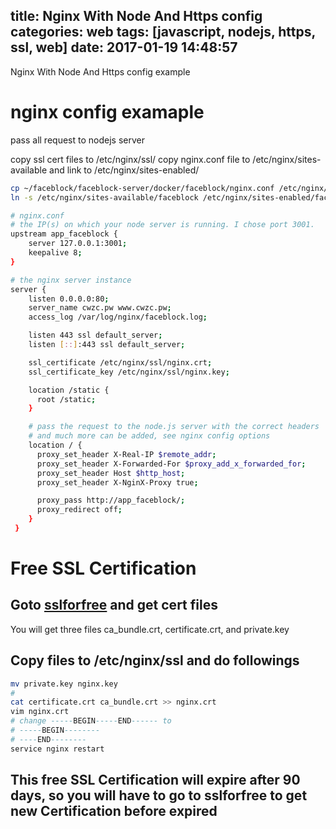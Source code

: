 title: Nginx With Node And Https config
categories: web
tags: [javascript, nodejs, https, ssl, web]
date: 2017-01-19 14:48:57
---
Nginx With Node And Https config example
<!--more-->

# nginx config examaple
pass all request to nodejs server

copy ssl cert files to /etc/nginx/ssl/
copy nginx.conf file to /etc/nginx/sites-available
and link to /etc/nginx/sites-enabled/
``` bash
cp ~/faceblock/faceblock-server/docker/faceblock/nginx.conf /etc/nginx/sites-available/faceblock
ln -s /etc/nginx/sites-available/faceblock /etc/nginx/sites-enabled/faceblock
```
``` bash
# nginx.conf
# the IP(s) on which your node server is running. I chose port 3001.
upstream app_faceblock {
    server 127.0.0.1:3001;
    keepalive 8;
}

# the nginx server instance
server {
    listen 0.0.0.0:80;
    server_name cwzc.pw www.cwzc.pw;
    access_log /var/log/nginx/faceblock.log;

    listen 443 ssl default_server;
    listen [::]:443 ssl default_server;

    ssl_certificate /etc/nginx/ssl/nginx.crt;
    ssl_certificate_key /etc/nginx/ssl/nginx.key;

    location /static {
      root /static;
    }

    # pass the request to the node.js server with the correct headers
    # and much more can be added, see nginx config options
    location / {
      proxy_set_header X-Real-IP $remote_addr;
      proxy_set_header X-Forwarded-For $proxy_add_x_forwarded_for;
      proxy_set_header Host $http_host;
      proxy_set_header X-NginX-Proxy true;

      proxy_pass http://app_faceblock/;
      proxy_redirect off;
    }
 }
```

# Free SSL Certification
## Goto [sslforfree](https://www.sslforfree.com/) and get cert files
You will get three files ca_bundle.crt, certificate.crt, and private.key
## Copy files to /etc/nginx/ssl and do followings
``` bash
mv private.key nginx.key
#
cat certificate.crt ca_bundle.crt >> nginx.crt
vim nginx.crt
# change -----BEGIN-----END------ to
# -----BEGIN--------
# ----END--------
service nginx restart
```
## This free SSL Certification will expire after 90 days, so you will have to go to sslforfree to get new Certification before expired
